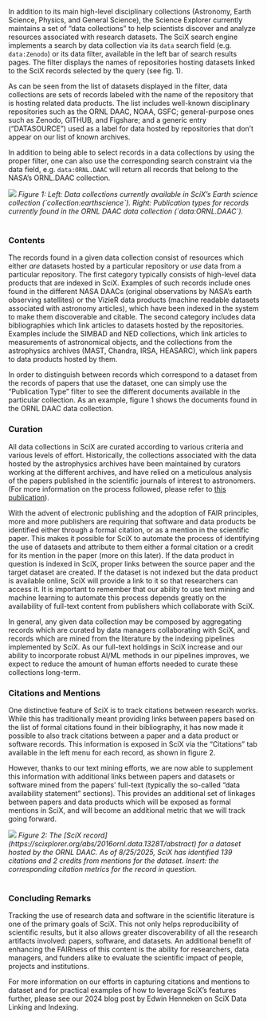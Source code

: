 In addition to its main high-level disciplinary collections (Astronomy, Earth Science, Physics, and General Science), the Science Explorer currently maintains a set of “data collections” to help scientists discover and analyze resources associated with research datasets. The SciX search engine implements a search by data collection via its `data` search field (e.g. `data:Zenodo`) or its data filter, available in the left bar of search results pages. The filter displays the names of repositories hosting datasets linked to the SciX records selected by the query (see fig. 1).

As can be seen from the list of datasets displayed in the filter, data collections are sets of records labeled with the name of the repository that is hosting related data products. The list includes well-known disciplinary repositories such as the ORNL DAAC, NOAA, GSFC; general-purpose ones such as Zenodo, GITHUB, and Figshare; and a generic entry (“DATASOURCE”) used as a label for data hosted by repositories that don’t appear on our list of known archives.

In addition to being able to select records in a data collections by using the proper filter, one can also use the corresponding search constraint via the data field, e.g. `data:ORNL.DAAC` will return all records that belong to the NASA’s ORNL.DAAC collection.

<div class="text-center">
    <img class="img-thumbnail" src="{{ site.baseurl }}/blog/images/scixdatacollections1.png" />
<em>
Figure 1: Left: Data collections currently available in SciX’s Earth science collection (`collection:earthscience`). Right: Publication types for records currently found in the ORNL DAAC data collection (`data:ORNL.DAAC`).
</em>
</div>
<br>

### Contents

The records found in a given data collection consist of resources which either *are* datasets hosted by a particular repository or *use* data from a particular repository. The first category typically consists of high-level data products that are indexed in SciX. Examples of such records include ones found in the different NASA DAACs (original observations by NASA’s earth observing satellites) or the VizieR data products (machine readable datasets associated with astronomy articles), which have been indexed in the system to make them discoverable and citable. The second category includes data bibliographies which link articles to datasets hosted by the repositories. Examples include the SIMBAD and NED collections, which link articles to measurements of astronomical objects, and the collections from the astrophysics archives (MAST, Chandra, IRSA, HEASARC), which link papers to data products hosted by them.

In order to distinguish between records which correspond to a dataset from the records of papers that use the dataset, one can simply use the “Publication Type” filter to see the different documents available in the particular collection. As an example, figure 1 shows the documents found in the ORNL DAAC data collection.

### Curation

All data collections in SciX are curated according to various criteria and various levels of effort. Historically, the collections associated with the data hosted by the astrophysics archives have been maintained by curators working at the different archives, and have relied on a meticulous analysis of the papers published in the scientific journals of interest to astronomers. (For more information on the process followed, please refer to [this publication](https://scixplorer.org/abs/2024OJAp....7E..85O/abstract)).

With the advent of electronic publishing and the adoption of FAIR principles, more and more publishers are requiring that software and data products be identified either through a formal citation, or as a mention in the scientific paper. This makes it possible for SciX to automate the process of identifying the use of datasets and attribute to them either a formal citation or a credit for its mention in the paper (more on this later). If the data product in question is indexed in SciX, proper links between the source paper and the target dataset are created. If the dataset is not indexed but the data product is available online, SciX will provide a link to it so that researchers can access it. It is important to remember that our ability to use text mining and machine learning to automate this process depends greatly on the availability of full-text content from publishers which collaborate with SciX.

In general, any given data collection may be composed by aggregating records which are curated by data managers collaborating with SciX, and records which are mined from the literature by the indexing pipelines implemented by SciX. As our full-text holdings in SciX increase and our ability to incorporate robust AI/ML methods in our pipelines improves, we expect to reduce the amount of human efforts needed to curate these collections long-term.

### Citations and Mentions

One distinctive feature of SciX is to track citations between research works. While this has traditionally meant providing links between papers based on the list of formal citations found in their bibliography, it has now made it possible to also track citations between a paper and a data product or software records. This information is exposed in SciX via the “Citations” tab available in the left menu for each record, as shown in figure 2.

However, thanks to our text mining efforts, we are now able to supplement this information with additional links between papers and datasets or software mined from the papers’ full-text (typically the so-called “data availability statement” sections). This provides an additional set of linkages between papers and data products which will be exposed as formal mentions in SciX, and will become an additional metric that we will track going forward.

<div class="text-center">
    <img class="img-thumbnail" src="{{ site.baseurl }}/blog/images/scixdatacollections2.png" />
<em>
Figure 2: The [SciX record](https://scixplorer.org/abs/2016ornl.data.1328T/abstract) for a dataset hosted by the ORNL DAAC. As of 8/25/2025, SciX has identified 139 citations and 2 credits from mentions for the dataset. Insert: the corresponding citation metrics for the record in question.
</em>
</div>
<br>

### Concluding Remarks

Tracking the use of research data and software in the scientific literature is one of the primary goals of SciX. This not only helps reproducibility of scientific results, but it also allows greater discoverability of all the research artifacts involved: papers, software, and datasets. An additional benefit of enhancing the FAIRness of this content is the ability for researchers, data managers, and funders alike to evaluate the scientific impact of people, projects and institutions.

For more information on our efforts in capturing citations and mentions to dataset and for practical examples of how to leverage SciX’s features further, please see our 2024 blog post by Edwin Henneken on SciX Data Linking and Indexing.

